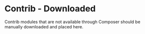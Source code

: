 # Contrib - Downloaded
Contrib modules that are not available through Composer should be manually
downloaded and placed here.
